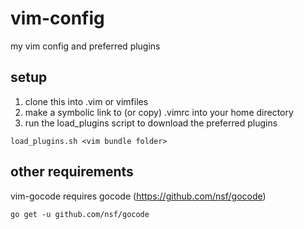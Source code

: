 vim-config
==========

my vim config and preferred plugins

## setup
1. clone this into .vim or vimfiles
2. make a symbolic link to (or copy) .vimrc into your home directory
3. run the load_plugins script to download the preferred plugins

```
load_plugins.sh <vim bundle folder>
```

## other requirements
vim-gocode requires gocode (https://github.com/nsf/gocode)

```
go get -u github.com/nsf/gocode
```
